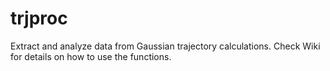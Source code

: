 # trjproc
Extract and analyze data from Gaussian trajectory calculations. Check Wiki for details on how to use the functions.
